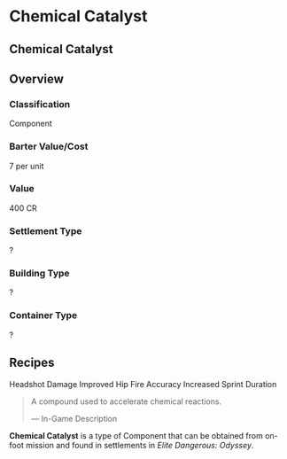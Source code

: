 # Chemical Catalyst
## Chemical Catalyst

## Overview

### Classification

Component

### Barter Value/Cost

7 per unit

### Value

400 CR

### Settlement Type

?

### Building Type

?

### Container Type

?

## Recipes

Headshot Damage
Improved Hip Fire Accuracy
Increased Sprint Duration

> 
> 
> A compound used to accelerate chemical reactions.
> 
> 
> — In-Game Description
> 

**Chemical Catalyst** is a type of Component that can be obtained from on-foot mission and found in settlements in *Elite Dangerous: Odyssey*.